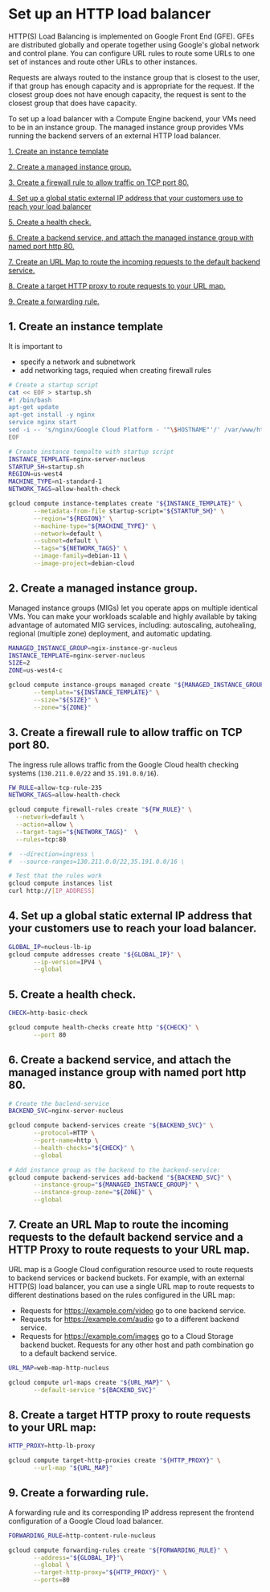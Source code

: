# Set up an HTTP load balancer
HTTP(S) Load Balancing is implemented on Google Front End (GFE). GFEs are 
distributed globally and operate together using Google's global network and 
control plane. You can configure URL rules to route some URLs to one set of 
instances and route other URLs to other instances.

Requests are always routed to the instance group that is closest to the user, 
if that group has enough capacity and is appropriate for the request. 
If the closest group does not have enough capacity, the request is sent to the 
closest group that does have capacity.

To set up a load balancer with a Compute Engine backend, your VMs need to be 
in an instance group. The managed instance group provides VMs running the 
backend servers of an external HTTP load balancer.

[1. Create an instance template](#Create-an-instance-template)

[2. Create a managed instance group.](#Create-a-managed-instance-group.)

[3. Create a firewall rule to allow traffic on TCP port 80.](#Create-a-firewall-rule-to-allow-traffic-on-TCP-port-80.)

[4. Set up a global static external IP address that your customers use to reach your load balancer](#Set-up-a-global-static-external-IP-address-that-your-customers-use-to-reach-your-load-balancer)

[5. Create a health check.](#Create-a-health-check.)

[6. Create a backend service, and attach the managed instance group with named port http 80.](#Create-a-backend-service,-and-attach-the-managed-instance-group-with-named-port-http-80.)

[7. Create an URL Map to route the incoming requests to the default backend service.](#URL-Map)

[8. Create a target HTTP proxy to route requests to your URL map.](#Create-a-target-HTTP-proxy-to-route-requests-to-your-URL-map.)

[9. Create a forwarding rule.](#Create-a-forwarding-rule.)


## 1. Create an instance template  <a name="Create-an-instance-template"></a>

It is important to
  - specify a network and subnetwork
  - add networking tags, requied when creating firewall rules

```bash
# Create a startup script
cat << EOF > startup.sh
#! /bin/bash
apt-get update
apt-get install -y nginx
service nginx start
sed -i -- 's/nginx/Google Cloud Platform - '"\$HOSTNAME"'/' /var/www/html/index.nginx-debian.html
EOF

# Create instance tempalte with startup script
INSTANCE_TEMPLATE=nginx-server-nucleus
STARTUP_SH=startup.sh
REGION=us-west4
MACHINE_TYPE=n1-standard-1
NETWORK_TAGS=allow-health-check

gcloud compute instance-templates create "${INSTANCE_TEMPLATE}" \
       --metadata-from-file startup-script="${STARTUP_SH}" \
       --region="${REGION}" \
       --machine-type="${MACHINE_TYPE}" \
       --network=default \
       --subnet=default \
       --tags="${NETWORK_TAGS}" \
       --image-family=debian-11 \
       --image-project=debian-cloud
```

## 2. Create a managed instance group. <a name="Create-a-managed-instance-group."></a>
Managed instance groups (MIGs) let you operate apps on multiple identical VMs. 
You can make your workloads scalable and highly available by taking advantage 
of automated MIG services, including: autoscaling, autohealing, regional 
(multiple zone) deployment, and automatic updating.

```bash
MANAGED_INSTANCE_GROUP=ngix-instance-gr-nucleus
INSTANCE_TEMPLATE=nginx-server-nucleus
SIZE=2
ZONE=us-west4-c

gcloud compute instance-groups managed create "${MANAGED_INSTANCE_GROUP}" \
       --template="${INSTANCE_TEMPLATE}" \
       --size="${SIZE}" \
       --zone="${ZONE}"
```

## 3. Create a firewall rule to allow traffic on TCP port 80. <a name="Create-a-firewall-rule-to-allow-traffic-on-TCP-port-80."></a>
The ingress rule allows traffic from the Google Cloud health checking systems (`130.211.0.0/22` and `35.191.0.0/16`).

```bash
FW_RULE=allow-tcp-rule-235
NETWORK_TAGS=allow-health-check

gcloud compute firewall-rules create "${FW_RULE}" \
  --network=default \
  --action=allow \
  --target-tags="${NETWORK_TAGS}"  \
  --rules=tcp:80

#  --direction=ingress \
#  --source-ranges=130.211.0.0/22,35.191.0.0/16 \

# Test that the rules work
gcloud compute instances list
curl http://[IP_ADDRESS]
```

## 4. Set up a global static external IP address that your customers use to reach your load balancer. <a name="Set-up-a-global-static-external-IP-address-that-your-customers-use-to-reach-your-load-balancer"></a>

```bash
GLOBAL_IP=nucleus-lb-ip
gcloud compute addresses create "${GLOBAL_IP}" \
       --ip-version=IPV4 \
       --global
```

## 5. Create a health check. <a name="Create-a-health-check."></a>

```bash
CHECK=http-basic-check

gcloud compute health-checks create http "${CHECK}" \
       --port 80
```

## 6. Create a backend service, and attach the managed instance group with named port http 80. <a name="Create-a-backend-service,-and-attach-the-managed-instance-group-with-named-port-http-80."></a>

```bash
# Create the baclend-service
BACKEND_SVC=nginx-server-nucleus

gcloud compute backend-services create "${BACKEND_SVC}" \
       --protocol=HTTP \
       --port-name=http \
       --health-checks="${CHECK}" \
       --global

# Add instance group as the backend to the backend-service:
gcloud compute backend-services add-backend "${BACKEND_SVC}" \
       --instance-group="${MANAGED_INSTANCE_GROUP}" \
       --instance-group-zone="${ZONE}" \
       --global
```

## 7. Create an URL Map to route the incoming requests to the default backend service and a HTTP Proxy to route requests to your URL map.<a name="URL-Map"></a>

URL map is a Google Cloud configuration resource used to route requests 
to backend services or backend buckets. For example, with an external HTTP(S) 
load balancer, you can use a single URL map to route requests to different 
destinations based on the rules configured in the URL map:
  - Requests for https://example.com/video go to one backend service.
  - Requests for https://example.com/audio go to a different backend service.
  - Requests for https://example.com/images go to a Cloud Storage backend bucket.
Requests for any other host and path combination go to a default backend service.

```bash
URL_MAP=web-map-http-nucleus

gcloud compute url-maps create "${URL_MAP}" \
       --default-service "${BACKEND_SVC}"
```

## 8. Create a target HTTP proxy to route requests to your URL map: <a name="Create-a-target-HTTP-proxy-to-route-requests-to-your-URL-map."></a>
```bash
HTTP_PROXY=http-lb-proxy

gcloud compute target-http-proxies create "${HTTP_PROXY}" \
       --url-map "${URL_MAP}"
```

## 9. Create a forwarding rule. <a name="Create-a-forwarding-rule."></a>
A forwarding rule and its corresponding IP address represent the frontend 
configuration of a Google Cloud load balancer. 

```bash
FORWARDING_RULE=http-content-rule-nucleus

gcloud compute forwarding-rules create "${FORWARDING_RULE}" \
       --address="${GLOBAL_IP}"\
       --global \
       --target-http-proxy="${HTTP_PROXY}" \
       --ports=80
```
